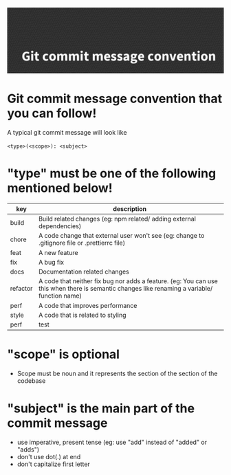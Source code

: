 ![](assets/images/git_banner.png)
<br>
# Git commit message convention that you can follow!

A typical git commit message will look like <br>

``` <type>(<scope>): <subject>  ```

#  "type" must be one of the following mentioned below!


| key    | description |
|--------|-------------|
| build   | Build related changes (eg: npm related/ adding external dependencies)
| chore   | A code change that external user won't see (eg: change to .gitignore file or .prettierrc file)
| feat   | A new feature
| fix   | A bug fix
| docs   | Documentation related changes
| refactor   | A code that neither fix bug nor adds a feature. (eg: You can use this when there is semantic changes like renaming a variable/ function name)
| perf   |  A code that improves performance
| style   | A code that is related to styling
| perf   |  test

# "scope" is optional
- Scope must be noun and it represents the section of the section of the codebase


# "subject" is the main part of the commit message

- use imperative, present tense (eg: use "add" instead of "added" or "adds") <br>
- don't use dot(.) at end <br>
- don't capitalize first letter